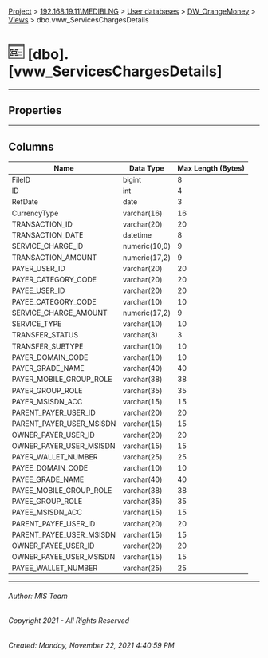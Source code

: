 #### 

[Project](../../../../index.md) > [192.168.19.11\\MEDIBLNG](../../../index.md) > [User databases](../../index.md) > [DW_OrangeMoney](../index.md) > [Views](Views.md) > dbo.vww_ServicesChargesDetails

# ![Views](../../../../Images/View32.png) [dbo].[vww_ServicesChargesDetails]

---

## <a name="#properties"></a>Properties



---

## <a name="#columns"></a>Columns

| Name | Data Type | Max Length (Bytes) |
|---|---|---|
| FileID | bigint | 8 |
| ID | int | 4 |
| RefDate | date | 3 |
| CurrencyType | varchar(16) | 16 |
| TRANSACTION_ID | varchar(20) | 20 |
| TRANSACTION_DATE | datetime | 8 |
| SERVICE_CHARGE_ID | numeric(10,0) | 9 |
| TRANSACTION_AMOUNT | numeric(17,2) | 9 |
| PAYER_USER_ID | varchar(20) | 20 |
| PAYER_CATEGORY_CODE | varchar(20) | 20 |
| PAYEE_USER_ID | varchar(20) | 20 |
| PAYEE_CATEGORY_CODE | varchar(10) | 10 |
| SERVICE_CHARGE_AMOUNT | numeric(17,2) | 9 |
| SERVICE_TYPE | varchar(10) | 10 |
| TRANSFER_STATUS | varchar(3) | 3 |
| TRANSFER_SUBTYPE | varchar(10) | 10 |
| PAYER_DOMAIN_CODE | varchar(10) | 10 |
| PAYER_GRADE_NAME | varchar(40) | 40 |
| PAYER_MOBILE_GROUP_ROLE | varchar(38) | 38 |
| PAYER_GROUP_ROLE | varchar(35) | 35 |
| PAYER_MSISDN_ACC | varchar(15) | 15 |
| PARENT_PAYER_USER_ID | varchar(20) | 20 |
| PARENT_PAYER_USER_MSISDN | varchar(15) | 15 |
| OWNER_PAYER_USER_ID | varchar(20) | 20 |
| OWNER_PAYER_USER_MSISDN | varchar(15) | 15 |
| PAYER_WALLET_NUMBER | varchar(25) | 25 |
| PAYEE_DOMAIN_CODE | varchar(10) | 10 |
| PAYEE_GRADE_NAME | varchar(40) | 40 |
| PAYEE_MOBILE_GROUP_ROLE | varchar(38) | 38 |
| PAYEE_GROUP_ROLE | varchar(35) | 35 |
| PAYEE_MSISDN_ACC | varchar(15) | 15 |
| PARENT_PAYEE_USER_ID | varchar(20) | 20 |
| PARENT_PAYEE_USER_MSISDN | varchar(15) | 15 |
| OWNER_PAYEE_USER_ID | varchar(20) | 20 |
| OWNER_PAYEE_USER_MSISDN | varchar(15) | 15 |
| PAYEE_WALLET_NUMBER | varchar(25) | 25 |


---

###### Author:  MIS Team

###### Copyright 2021 - All Rights Reserved

###### Created: Monday, November 22, 2021 4:40:59 PM

